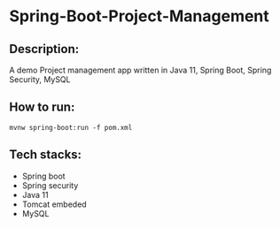 # Spring-Boot-Project-Management

## Description:

A demo Project management app written in Java 11, Spring Boot, Spring Security, MySQL


## How to run:

`mvnw spring-boot:run -f pom.xml`


## Tech stacks:

* Spring boot
* Spring security
* Java 11
* Tomcat embeded
* MySQL

